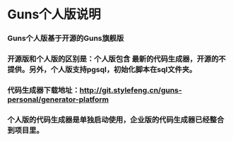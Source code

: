 # Guns个人版说明

###  Guns个人版基于开源的Guns旗舰版

### 开源版和个人版的区别是：个人版包含 最新的代码生成器，开源的不提供。另外，个人版支持pgsql，初始化脚本在sql文件夹。

### 代码生成器下载地址：http://git.stylefeng.cn/guns-personal/generator-platform

### 个人版的代码生成器是单独启动使用，企业版的代码生成器已经整合到项目里。